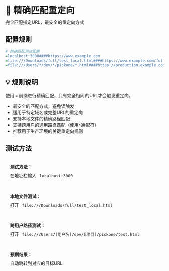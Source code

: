# 🎯 精确匹配重定向
<p class="description">完全匹配指定URL，最安全的重定向方式</p>

## 配置规则

```ini
# 精确匹配测试配置
=localhost:3000####https://www.example.com
=file:///Downloads/full/test_local.html####https://www.example.com/full/
=file:///Users/*/dev/*/pickone/*.html####https://production.example.com/{3}
```

## 💡 规则说明
使用 `=` 前缀进行精确匹配，只有完全相同的URL才会触发重定向。

- 最安全的匹配方式，避免误触发
- 适用于特定域名或完整URL的重定向
- 支持本地文件的精确路径匹配
- 支持跨用户的通用路径匹配（使用`*`通配符）
- 推荐用于生产环境的关键重定向规则

## 测试方法

<div class="test-links">
  <div class="test-link">
    <strong>测试方法：</strong>
    <span>在地址栏输入 <code>localhost:3000</code></span>
  </div>
  <div class="test-link">
    <strong>本地文件测试：</strong>
    <span>打开 <code>file:///Downloads/full/test_local.html</code></span>
  </div>
  <div class="test-link">
    <strong>跨用户路径测试：</strong>
    <span>打开 <code>file:///Users/[用户名]/dev/[项目]/pickone/test.html</code></span>
  </div>
  <div class="test-link">
    <strong>预期结果：</strong>
    <span>自动跳转到对应的目标URL</span>
  </div>
</div>

<style>
.description {
  color: var(--vp-c-text-2);
  margin-top: -10px;
  margin-bottom: 20px;
}
.test-links {
  display: flex;
  flex-direction: column;
  gap: 15px;
  margin-top: 20px;
}
.test-link {
  background: var(--vp-c-bg-soft);
  padding: 15px;
  border-radius: 10px;
  border: 1px solid var(--vp-c-divider);
}
.test-link strong {
  color: var(--vp-c-brand-1);
  display: block;
  margin-bottom: 8px;
}
.test-link code {
  background: var(--vp-c-code-bg);
  padding: 2px 6px;
  border-radius: 4px;
  font-size: 0.9em;
  color: var(--vp-c-code);
}
</style> 